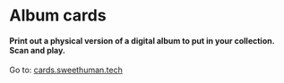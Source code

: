 # Album cards

#### Print out a physical version of a digital album to put in your collection. Scan and play.

Go to: [cards.sweethuman.tech](https://cards.sweethuman.tech)
